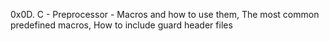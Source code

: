 0x0D. C - Preprocessor - Macros and how to use them, The most common predefined macros, How to include guard  header files
